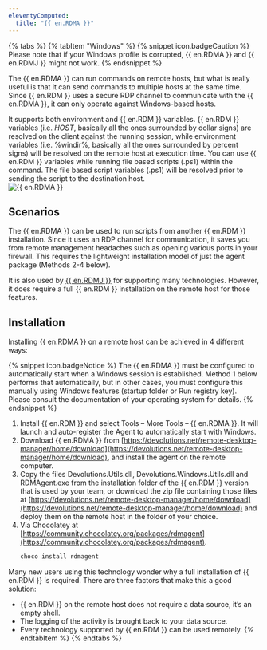 ```yaml
---
eleventyComputed:
  title: "{{ en.RDMA }}"
---
```

{% tabs %}
{% tabItem "Windows" %}
{% snippet icon.badgeCaution %} 
Please note that if your Windows profile is corrupted, {{ en.RDMA }} and {{ en.RDMJ }} might not work. 
{% endsnippet %}
 
The {{ en.RDMA }} can run commands on remote hosts, but what is really useful is that it can send commands to multiple hosts at the same time. Since {{ en.RDM }} uses a secure RDP channel to communicate with the {{ en.RDMA }}, it can only operate against Windows-based hosts.  

It supports both environment and {{ en.RDM }} variables. {{ en.RDM }} variables (i.e. $HOST$, basically all the ones surrounded by dollar signs) are resolved on the client against the running session, while environment variables (i.e. %windir%, basically all the ones surrounded by percent signs) will be resolved on the remote host at execution time. You can use {{ en.RDM }} variables while running file based scripts (.ps1) within the command. The file based script variables (.ps1) will be resolved prior to sending the script to the destination host.  
![{{ en.RDMA }}](https://webdevolutions.azureedge.net/docs/en/rdm/windows/clip11234.png) 

## Scenarios 

The {{ en.RDMA }} can be used to run scripts from another {{ en.RDM }} installation. Since it uses an RDP channel for communication, it saves you from remote management headaches such as opening various ports in your firewall. This requires the lightweight installation model of just the agent package (Methods 2-4 below).  

It is also used by [{{ en.RDMJ }}](/rdm/windows/overview/the-devolutions-platform/rdm-jump/) for supporting many technologies. However, it does require a full {{ en.RDM }} installation on the remote host for those features. 

## Installation 

Installing {{ en.RDMA }} on a remote host can be achieved in 4 different ways:  

{% snippet icon.badgeNotice %} 
The {{ en.RDMA }} must be configured to automatically start when a Windows session is established. Method 1 below performs that automatically, but in other cases, you must configure this manually using Windows features (startup folder or Run registry key). Please consult the documentation of your operating system for details. 
{% endsnippet %}
 

1. Install {{ en.RDM }} and select Tools – More Tools – {{ en.RDMA }}. It will launch and auto-register the Agent to automatically start with Windows. 
1. Download {{ en.RDMA }} from [https://devolutions.net/remote-desktop-manager/home/download](https://devolutions.net/remote-desktop-manager/home/download), and install the agent on the remote computer. 
1. Copy the files Devolutions.Utils.dll, Devolutions.Windows.Utils.dll and RDMAgent.exe from the installation folder of the {{ en.RDM }} version that is used by your team, or download the zip file containing those files at [https://devolutions.net/remote-desktop-manager/home/download](https://devolutions.net/remote-desktop-manager/home/download) and deploy them on the remote host in the folder of your choice. 
4. Via Chocolatey at [https://community.chocolatey.org/packages/rdmagent](https://community.chocolatey.org/packages/rdmagent).
   ```powershell
   choco install rdmagent
   ```

Many new users using this technology wonder why a full installation of {{ en.RDM }} is required. There are three factors that make this a good solution:  

* {{ en.RDM }} on the remote host does not require a data source, it’s an empty shell. 
* The logging of the activity is brought back to your data source. 
* Every technology supported by {{ en.RDM }} can be used remotely.
{% endtabItem %}
{% endtabs %}